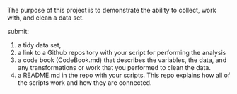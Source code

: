 The purpose of this project is to demonstrate the ability to collect, work with, and clean a data set. 

submit: 
1) a tidy data set, 
2) a link to a Github repository with your script for performing the analysis
3) a code book (CodeBook.md) that describes the variables, the data, and any transformations or work that you performed to clean the data. 
4) a README.md in the repo with your scripts. This repo explains how all of the scripts work and how they are connected.  

